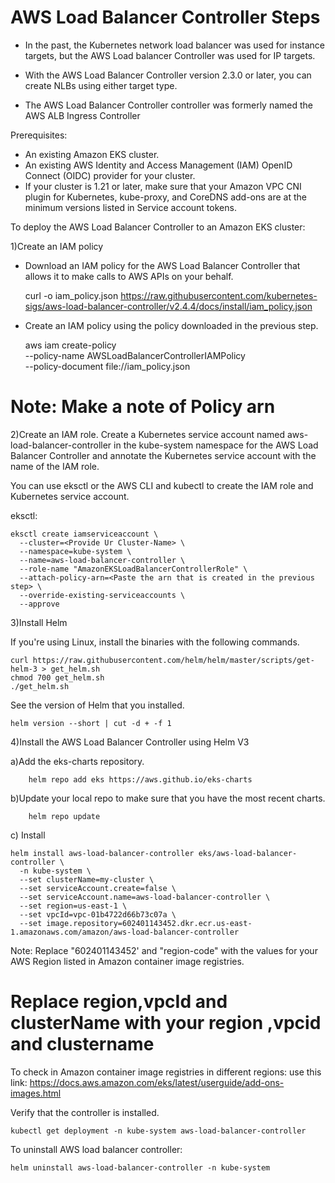 # AWS Load Balancer Controller Steps

* In the past, the Kubernetes network load balancer was used for instance targets, but the AWS Load balancer Controller was used for IP targets. 

* With the AWS Load Balancer Controller version 2.3.0 or later, you can create NLBs using either target type. 

* The AWS Load Balancer Controller controller was formerly named the AWS ALB Ingress Controller

Prerequisites:

* An existing Amazon EKS cluster.
* An existing AWS Identity and Access Management (IAM) OpenID Connect (OIDC) provider for your cluster.
* If your cluster is 1.21 or later, make sure that your Amazon VPC CNI plugin for Kubernetes, kube-proxy, and CoreDNS add-ons are at the minimum versions listed in Service account tokens.

To deploy the AWS Load Balancer Controller to an Amazon EKS cluster:

1)Create an IAM policy

  * Download an IAM policy for the AWS Load Balancer Controller that allows it to make calls to AWS APIs on your behalf.

    curl -o iam_policy.json https://raw.githubusercontent.com/kubernetes-sigs/aws-load-balancer-controller/v2.4.4/docs/install/iam_policy.json
    
 * Create an IAM policy using the policy downloaded in the previous step.

    aws iam create-policy \
    --policy-name AWSLoadBalancerControllerIAMPolicy \
    --policy-document file://iam_policy.json

# Note: Make a note of Policy arn

2)Create an IAM role. Create a Kubernetes service account named aws-load-balancer-controller in the kube-system namespace for the AWS Load Balancer Controller and annotate the Kubernetes service account with the name of the IAM role.

You can use eksctl or the AWS CLI and kubectl to create the IAM role and Kubernetes service account.

eksctl:

    eksctl create iamserviceaccount \
      --cluster=<Provide Ur Cluster-Name> \
      --namespace=kube-system \
      --name=aws-load-balancer-controller \
      --role-name "AmazonEKSLoadBalancerControllerRole" \
      --attach-policy-arn=<Paste the arn that is created in the previous step> \
      --override-existing-serviceaccounts \
      --approve

3)Install Helm

If you're using Linux, install the binaries with the following commands.

    curl https://raw.githubusercontent.com/helm/helm/master/scripts/get-helm-3 > get_helm.sh
    chmod 700 get_helm.sh
    ./get_helm.sh

See the version of Helm that you installed.

    helm version --short | cut -d + -f 1

4)Install the AWS Load Balancer Controller using Helm V3

a)Add the eks-charts repository.
    
        helm repo add eks https://aws.github.io/eks-charts

b)Update your local repo to make sure that you have the most recent charts.
        
        helm repo update
c) Install 

    helm install aws-load-balancer-controller eks/aws-load-balancer-controller \
      -n kube-system \
      --set clusterName=my-cluster \
      --set serviceAccount.create=false \
      --set serviceAccount.name=aws-load-balancer-controller \
      --set region=us-east-1 \
      --set vpcId=vpc-01b4722d66b73c07a \
      --set image.repository=602401143452.dkr.ecr.us-east-1.amazonaws.com/amazon/aws-load-balancer-controller


Note: Replace "602401143452' and "region-code" with the values for your AWS Region listed in Amazon container image registries.

# Replace region,vpcId and clusterName with your region ,vpcid and clustername

To check in Amazon container image registries in different regions:
    use this link: https://docs.aws.amazon.com/eks/latest/userguide/add-ons-images.html

Verify that the controller is installed.

    kubectl get deployment -n kube-system aws-load-balancer-controller

To uninstall AWS load balancer controller:

    helm uninstall aws-load-balancer-controller -n kube-system 








 








